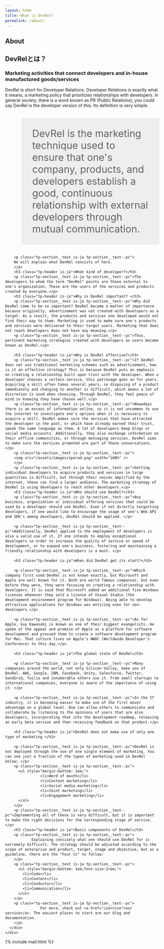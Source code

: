 ```yaml
---
layout: home
title: What is DevRel?
permalink: /about/
---
```


<section class="tp-section tp-section">
	<div class="container mt9">
		<div class="row">
			<div class="col-md-3">
				<div class="tp-section-header">
					<h2 class="tp-section-header__title">About</h2>
					<h2 class="tp-section-header__title-ja is-ja">DevRelとは？</h2>
				</div>
			</div>
			<div class="col-md-9">
				<h3 class="tp-header is-ja">Marketing activities that connect developers and in-house manufactured goods/services</h3>
        <p class="tp-section__text is-ja tp-section__text--pc">DevRel is short for Developer Relations. Developer Relations is exactly what it means, a marketing policy that prioritizes relationships with developers. In general society, there is a word known as PR (Public Relations); you could say DevRel is the developer version of this. Its definition is very simple.</p>
				<p class="tp-section__text is-ja tp-section__text--pc">
					<blockquote style="background-color: #eee;padding:1em; margin-bottom: 1em;font-size: 2rem;">
					DevRel is the marketing technique used to ensure that one's company, products, and developers establish a good, continuous relationship with external developers through mutual communication.
					</blockquote>
				</p>
				
				
        <p class="tp-section__text is-ja tp-section__text--pc">
       	We will explain what DevRel consists of here.
        </p>
        <h3 class="tp-header is-ja">What kind of developer?</h3>
        <p class="tp-section__text is-ja tp-section__text--pc">The developers to whom the term "DevRel" points are those external to one's organization. These are the users of the services and products created by everyone.</p>
        <h3 class="tp-header is-ja">Why is DevRel important? </h3>
        <p class="tp-section__text is-ja tp-section__text--pc">Why did DevRel come to be so important? DevRel became a matter of importance because originally, advertisement was not created with developers as a target. As a result, the products and services one developed would not find their way to them. Marketing is used to make sure one's products and services were delivered to their target users. Marketing that does not reach developers does not have any meaning.</p>
        <p class="tp-section__text is-ja tp-section__text--pc">Thus, pertinent marketing strategies created with developers as users became known as DevRel.</p>

        <h3 class="tp-header is-ja">Why is DevRel effective?</h3>
        <p class="tp-section__text is-ja tp-section__text--pc">If DevRel does not use traditional marketing schemes such as advertisement, how is it an effective strategy? This is because DevRel puts an emphasis on creating a relationship built upon trust with the developer. When a developer chooses a certain service, this patronage goes on for years. Acquiring a skill often takes several years, so disposing of a product immediately and changing to another is difficult, which means a lot of discretion is used when choosing. Through DevRel, they feel peace of mind in knowing they have chosen well.</p>
        <p class="tp-section__text is-ja tp-section__text--pc">Nowadays there is an excess of information online, so it is not uncommon to use the internet to investigate one's options when it is necessary to acquire a skill. DevRel makes sure the services that have attracted the developer in the past, or which have already earned their trust, speak the same language as them. A lot of developers keep blogs or social media accounts. Additionally, they also exchange information on their offline communities, or through messaging services. DevRel aims to make sure the services promoted are part of these conversations. </p>
        <p class="tp-section__text is-ja tp-section__text--pc">
        <img src="/assets/images/sperad.png" width="100%" />
        </p>
        <p class="tp-section__text is-ja tp-section__text--pc">Getting individual developers to acquire products and services in large quantities is difficult, but through their voices amplified by the internet, these can find a larger audience. The marketing strategy of DevRel is using developers to reach other developers.</p>
        <h3 class="tp-header is-ja">Who should use DevRel?</h3>
        <p class="tp-section__text is-ja tp-section__text--pc">Any business, organization or individual offering services that could be used by a developer should use DevRel. Even if not directly targetting developers, if one would like to encourage the usage of one's Web API and SDK's among developers, DevRel should be applied. </p>

        <p class="tp-section__text is-ja tp-section__text--pc">Additionally, DevRel applied to the employment of developers is also a valid use of it. If one intends to employ exceptional developers in order to increase the quality of service or speed of development, or to expand one's business, fostering and maintaining a friendly relationship with developers is a must. </p>

        <h3 class="tp-header is-ja">When did DevRel get its start?</h3>

        <p class="tp-section__text is-ja tp-section__text--pc">Which company first used DevRel is not known exactly, but Microsoft and Apple are well known for it. Both are world famous companies, but even before they were, they were focusing on creating a relationship with developers. It is said that Microsoft added an additional five Windows licenses whenever they sold a license of Visual Studio (the development environment program for Windows). Being able to develop attractive applications for Windows was enticing even for non-developers.</p>

        <p class="tp-section__text is-ja tp-section__text--pc">As for Apple, Guy Kawasaki is known as one of their biggest evangelists. He spoke of the appeal and promise of Apple as a platform for software development and pressed them to create a software development program for Mac. That culture lives on Apple's WWDC (Worldwide Developer's Conference) to this day.</p>

        <h3 class="tp-header is-ja">The global state of DevRel</h3>

        <p class="tp-section__text is-ja tp-section__text--pc">Many companies around the world, not only Silicon Valley, make use of DevRel. AWS, Google, IBM, Facebook, Unity, Salesforce, Twitter, SendGrid, Twilio and innumerable others use it. From small startups to international companies, everyone is aware of the importance of using it. </p>

        <p class="tp-section__text is-ja tp-section__text--pc">In the IT industry, it is becoming easier to make use of the first mover advantage on a global level. One can allow others to communicate and collaborate by listening to the opinions of users that are also developers, incorporating that into the development roadmap, releasing an early beta version and then receiving feedback on that product.</p>

        <h3 class="tp-header is-ja">DevRel does not make use of only one type of marketing </h3>

        <p class="tp-section__text is-ja tp-section__text--pc">DevRel is not deployed through the use of one single element of marketing. You can see just a fraction of the types of marketing used in DevRel below: </p>
        <p class="tp-section__text is-ja tp-section__text--pc">
          <ul style="margin-bottom: 1em;">
					<li>Word of mouth</li>
					<li>Content marketing</li>
					<li>Social media marketing</li>
					<li>Joint marketing</li>
					<li>Engagement marketing</li>
          </ul>
        </p>
        <p class="tp-section__text is-ja tp-section__text--pc">Implementing all of these is very difficult, but it is important to make the right decisions for the corresponding stage of service.</p>
        <h3 class="tp-header is-ja">Basic components of DevRel</h3>
        <p class="tp-section__text is-ja tp-section__text--pc">
				Explaining concisely what one should use DevRel for is extremely difficult. The strategy should be adjusted according to the scope of enterprise and product, target, stage and objective, but as a guideline, there are the "Four Cs" to follow:
        </p>
        <p class="tp-section__text is-ja tp-section__text--pc">
          <ul style="margin-bottom: 1em;font-size:2rem;">
            <li>Code</li>
            <li>Content</li>
            <li>Conductor</li>
            <li>Communication</li>
          </ul>
        </p>
        <p class="tp-section__text is-ja tp-section__text--pc">
					For more, check out <a href="/service">our service</a>. The easiest places to start are our blog and documentation. 
        </p>
      </div>
    </div>
  </div>
</section>

{% include mail.html %}
